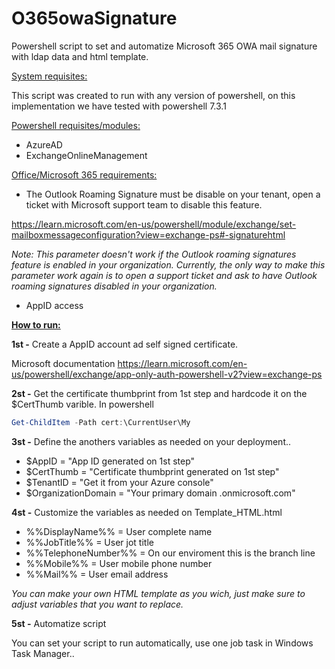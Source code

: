 # O365owaSignature
Powershell script to set and automatize Microsoft 365 OWA mail signature with ldap data and html template.

<ins>System requisites:</ins>

This script was created to run with any version of powershell, on this implementation we have tested with powershell 7.3.1

<ins>Powershell requisites/modules:</ins>
- AzureAD
- ExchangeOnlineManagement

<ins>Office/Microsoft 365 requirements:</ins>
- The Outlook Roaming Signature must be disable on your tenant, open a ticket with Microsoft support team to disable this feature.

https://learn.microsoft.com/en-us/powershell/module/exchange/set-mailboxmessageconfiguration?view=exchange-ps#-signaturehtml

*Note: This parameter doesn't work if the Outlook roaming signatures feature is enabled in your organization. Currently, the only way to make this parameter work again is to open a support ticket and ask to have Outlook roaming signatures disabled in your organization.*

- AppID access

<ins>**How to run:**</ins>

**1st -** Create a AppID account ad self signed certificate.

Microsoft documentation
https://learn.microsoft.com/en-us/powershell/exchange/app-only-auth-powershell-v2?view=exchange-ps


**2st -** Get the certificate thumbprint from 1st step and hardcode it on the $CertThumb varible.
In powershell
```powershell
Get-ChildItem -Path cert:\CurrentUser\My
```

**3st -** Define the anothers variables as needed on your deployment..

- $AppID =              "App ID generated on 1st step"
- $CertThumb =          "Certificate thumbprint generated on 1st step"
- $TenantID =           "Get it from your Azure console"
- $OrganizationDomain = "Your primary domain .onmicrosoft.com"

**4st -** Customize the variables as needed on Template_HTML.html

- %%DisplayName%% =     User complete name
- %%JobTitle%% =        User jot title
- %%TelephoneNumber%% = On our enviroment this is the branch line
- %%Mobile%% =          User mobile phone number
- %%Mail%% =            User email address

*You can make your own HTML template as you wich, just make sure to adjust variables that you want to replace.*

**5st -** Automatize script

You can set your script to run automatically, use one job task in Windows Task Manager..
